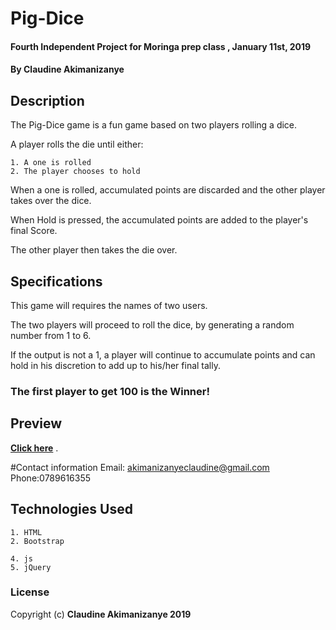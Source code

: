 # Pig-Dice
#### Fourth Independent Project for Moringa prep class , January 11st, 2019
#### By **Claudine Akimanizanye**

## Description
The Pig-Dice game is a fun game based on two players rolling a dice.

A player rolls the die until either:

    1. A one is rolled
    2. The player chooses to hold 

When a one is rolled, accumulated points are discarded and the other player takes over the dice.

When Hold is pressed, the accumulated points are added to the player's final Score.

The other player then takes the die over.

## Specifications
This game will requires the names of two users.

The two players will proceed to roll the dice, by generating a random number from 1 to 6.

If the output is not a 1, a player will continue to accumulate points and can hold in his discretion to add up to his/her final tally.



### The first player to get 100 is the Winner!

## Preview
**[Click here](https://devwaweru.github.io/Pig-Dice)** .

#Contact information 
Email: akimanizanyeclaudine@gmail.com Phone:0789616355


## Technologies Used
    1. HTML
    2. Bootstrap
  
    4. js
    5. jQuery



### License
Copyright (c) **Claudine Akimanizanye 2019**
